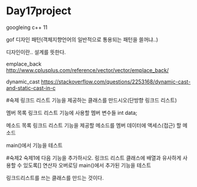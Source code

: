 # Day17project

googleing c++ 11

gof 디자인 패턴(객체지향언어의 일반적으로 통용되는 패턴을 쓸꺼냐..)

디자인이란.. 설계를 뜻한다.

emplace_back
http://www.cplusplus.com/reference/vector/vector/emplace_back/


dynamic_cast
https://stackoverflow.com/questions/2253168/dynamic-cast-and-static-cast-in-c


#숙제
  링크드 리스트 기능을 제공하는 클래스를 만드시오(단방향 링크드 리스트)

멤버 목록
  링크드 리스트 기능에 사용할 멤버 변수들
  int data;

메소드 목록 
  링크드 리스트 기능을 제공할 메소드를
  멤버 데이터에 액세스(접근) 할 메소드

main()에서 기능을 테스트

#숙제2
  숙제1에 다음 기능을 추가하시오.
  링크드 리스트 클래스에 배열과 유사하게 사용할 수 있도록[] 연산자 오버로딩
main()에서 추가된 기능을 테스트

링크드리스트를 쓰는 클래스를 만드는 것이다.
